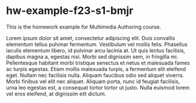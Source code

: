 # hw-example-f23-s1-bmjr
This is the homework example for Multimedia Authoring course.


Lorem ipsum dolor sit amet, consectetur adipiscing elit. Duis convallis elementum tellus pulvinar fermentum. Vestibulum vel mollis felis. Phasellus iaculis elementum libero, id pulvinar arcu lacinia at. Ut quis lectus facilisis, dapibus magna a, egestas nisi. Morbi sed dignissim sem, in fringilla mi. Pellentesque habitant morbi tristique senectus et netus et malesuada fames ac turpis egestas. Etiam mollis malesuada turpis, a fermentum elit eleifend eget. Nullam nec facilisis nulla. Aliquam faucibus odio sed aliquet viverra. Morbi finibus vel elit nec aliquet. Aliquam porta, nunc id feugiat facilisis, urna leo egestas est, a consequat tortor tortor ut justo. Nulla euismod lorem vel eros eleifend, at dignissim elit dictum.